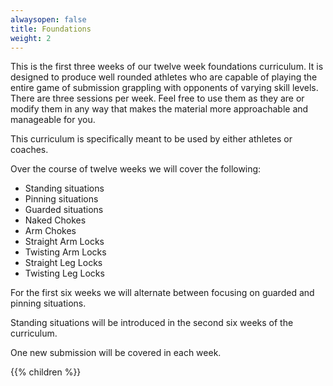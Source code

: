 ```yaml
---
alwaysopen: false
title: Foundations
weight: 2
---
```


This is the first three weeks of our twelve week foundations curriculum. It is designed to produce well rounded athletes who are capable of playing the entire game of submission grappling with opponents of varying skill levels. There are three sessions per week. Feel free to use them as they are or modify them in any way that makes the material more approachable and manageable for you.

This curriculum is specifically meant to be used by either athletes or coaches.

Over the course of twelve weeks we will cover the following:

* Standing situations
* Pinning situations
* Guarded situations
* Naked Chokes
* Arm Chokes
* Straight Arm Locks
* Twisting Arm Locks
* Straight Leg Locks
* Twisting Leg Locks

For the first six weeks we will alternate between focusing on guarded and pinning situations. 

Standing situations will be introduced in the second six weeks of the curriculum.

One new submission will be covered in each week. 

{{% children %}}